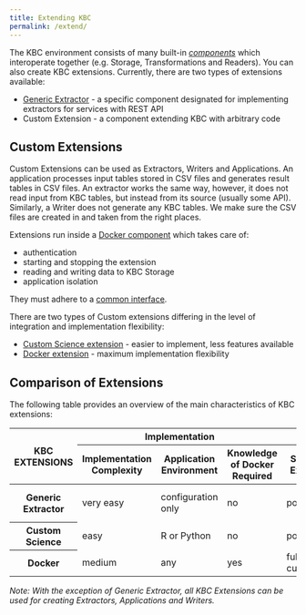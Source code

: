 ```yaml
---
title: Extending KBC
permalink: /extend/
---
```


The KBC environment consists of many built-in [*components*](/architecture) which interoperate 
together (e.g. Storage, Transformations and Readers). You can also create KBC extensions. Currently, 
there are two types of extensions available:

* [Generic Extractor](todo) - a specific component designated for implementing extractors for services with REST API
* Custom Extension - a component extending KBC with arbitrary code

## Custom Extensions

Custom Extensions can be used as Extractors, Writers and Applications. An application processes input tables stored in CSV files and generates result tables in CSV files. An extractor works the same way, however, it does not read input from KBC tables, but instead from its source (usually some API). Similarly, a Writer does not generate any KBC tables. We make sure the CSV files are created in and taken from the right places.

Extensions run inside a [Docker component](/architecture/docker-bundle) which takes care of: 

* authentication
* starting and stopping the extension
* reading and writing data to KBC Storage
* application isolation

They must adhere to a [common interface](/extend/common-interface). 

There are two types of Custom extensions differing in the level of integration and implementation flexibility:

* [Custom Science extension](/extend/custom-science/) - easier to implement, less features available
* [Docker extension](/extend/docker/) - maximum implementation flexibility

## Comparison of Extensions

The following table provides an overview of the main characteristics of KBC extensions:

<table>
  <thead>
    <tr>
      <th rowspan="2">KBC EXTENSIONS</th>
      <th colspan="3" style="text-align: center;">Implementation</th>
      <th colspan="5" style="text-align: center;">User Features</th>
      <th style="text-align: center;">Other</th>
    </tr>
    <tr>
      <th>Implementation Complexity</th>
      <th>Application Environment</th>
      <th>Knowledge of Docker Required</th>
      <th>Setup User Experience</th>
      <th>Brandable</th>
      <th>Offered to All Users</th>
      <th>Customizable User Interface</th>
      <th>OAuth2 support</th>
      <th>Keboola Approval/Registration Required</th>
    </tr>
  </thead>
  <tbody>
    <tr>
      <th>Generic Extractor</th>
      <td>very easy</td>
      <td>configuration only</td>
      <td>no</td>
      <td>poor</td>
      <td>no<br>(coming soon)</td>
      <td>no<br>(coming soon)</td>
      <td>no</td>
      <td>yes</td>
      <td>no</td>
    </tr>
    <tr>
      <th>Custom Science</th>
      <td>easy</td>
      <td>R or Python</td>
      <td>no</td>
      <td>poor</td>
      <td>no</td>
      <td>no</td>
      <td>no</td>
      <td>no</td>
      <td>no</td>
    </tr>
    <tr>
      <th>Docker</th>
      <td>medium</td>
      <td>any</td>
      <td>yes</td>
      <td>fully customizable</td>
      <td>yes</td>
      <td>yes</td>
      <td>yes</td>
      <td>yes</td>
      <td>yes</td>
    </tr>
  </tbody>
</table>

*Note: With the exception of Generic Extractor, all KBC Extensions can be used for creating Extractors, 
Applications and Writers.*
